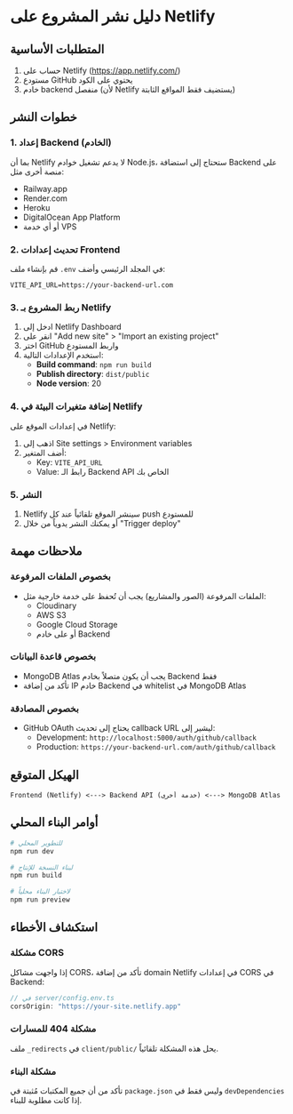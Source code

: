# دليل نشر المشروع على Netlify

## المتطلبات الأساسية

1. حساب على Netlify (https://app.netlify.com/)
2. مستودع GitHub يحتوي على الكود
3. خادم backend منفصل (لأن Netlify يستضيف فقط المواقع الثابتة)

## خطوات النشر

### 1. إعداد Backend (الخادم)

بما أن Netlify لا يدعم تشغيل خوادم Node.js، ستحتاج إلى استضافة Backend على منصة أخرى مثل:
- Railway.app
- Render.com
- Heroku
- DigitalOcean App Platform
- أو أي خدمة VPS

### 2. تحديث إعدادات Frontend

قم بإنشاء ملف `.env` في المجلد الرئيسي وأضف:

```env
VITE_API_URL=https://your-backend-url.com
```

### 3. ربط المشروع بـ Netlify

1. ادخل إلى Netlify Dashboard
2. انقر على "Add new site" > "Import an existing project"
3. اختر GitHub واربط المستودع
4. استخدم الإعدادات التالية:
   - **Build command**: `npm run build`
   - **Publish directory**: `dist/public`
   - **Node version**: 20

### 4. إضافة متغيرات البيئة في Netlify

في إعدادات الموقع على Netlify:
1. اذهب إلى Site settings > Environment variables
2. أضف المتغير:
   - Key: `VITE_API_URL`
   - Value: رابط الـ Backend API الخاص بك

### 5. النشر

1. Netlify سينشر الموقع تلقائياً عند كل push للمستودع
2. أو يمكنك النشر يدوياً من خلال "Trigger deploy"

## ملاحظات مهمة

### بخصوص الملفات المرفوعة

- الملفات المرفوعة (الصور والمشاريع) يجب أن تُحفظ على خدمة خارجية مثل:
  - Cloudinary
  - AWS S3
  - Google Cloud Storage
  - أو على خادم Backend

### بخصوص قاعدة البيانات

- MongoDB Atlas يجب أن يكون متصلاً بخادم Backend فقط
- تأكد من إضافة IP خادم Backend في whitelist في MongoDB Atlas

### بخصوص المصادقة

- GitHub OAuth يحتاج إلى تحديث callback URL ليشير إلى:
  - Development: `http://localhost:5000/auth/github/callback`
  - Production: `https://your-backend-url.com/auth/github/callback`

## الهيكل المتوقع

```
Frontend (Netlify) <---> Backend API (خدمة أخرى) <---> MongoDB Atlas
```

## أوامر البناء المحلي

```bash
# للتطوير المحلي
npm run dev

# لبناء النسخة للإنتاج
npm run build

# لاختبار البناء محلياً
npm run preview
```

## استكشاف الأخطاء

### مشكلة CORS

إذا واجهت مشاكل CORS، تأكد من إضافة domain Netlify في إعدادات CORS في Backend:

```javascript
// في server/config.env.ts
corsOrigin: "https://your-site.netlify.app"
```

### مشكلة 404 للمسارات

ملف `_redirects` في `client/public/` يحل هذه المشكلة تلقائياً.

### مشكلة البناء

تأكد من أن جميع المكتبات مُثبتة في `package.json` وليس فقط في `devDependencies` إذا كانت مطلوبة للبناء.